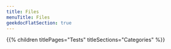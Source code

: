 ```yaml
---
title: Files
menuTitle: Files 
geekdocFlatSection: true
---
```


{{% children titlePages="Tests" titleSections="Categories" %}}